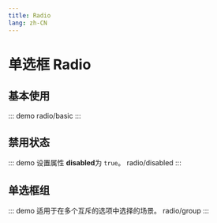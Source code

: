 ```yaml
---
title: Radio
lang: zh-CN
---
```


# 单选框 Radio

## 基本使用

::: demo
radio/basic
:::

## 禁用状态
::: demo 设置属性 **disabled**为 `true`。
radio/disabled
:::

## 单选框组
::: demo 适用于在多个互斥的选项中选择的场景。
radio/group
:::

